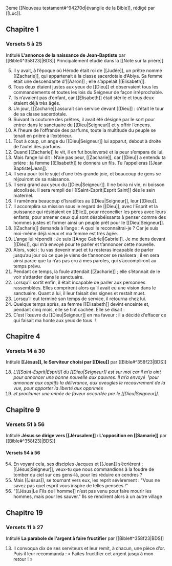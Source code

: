 3eme [[Nouveau testament#^94270d|évangile de la Bible]], rédigé par [[Luc]].
## Chapitre 1
### Versets 5 à 25
Intitulé **L'annonce de la naissance de Jean-Baptiste** par [[Bible#^358f23]|BDS]]
Principalement étudié dans la [[Note sur la prière]]

5) Il y avait, à l’époque où Hérode était roi de [[Judée]], un prêtre nommé [[Zacharie]], qui appartenait à la classe sacerdotale d’Abiya. Sa femme était une descendante d’[[Aaron]] ; elle s’appelait [[Elisabeth]].
6) Tous deux étaient justes aux yeux de [[Dieu]] et observaient tous les commandements et toutes les lois du Seigneur de façon irréprochable.
7) Ils n’avaient pas d’enfant, car [[Elisabeth]] était stérile et tous deux étaient déjà très âgés.
8) Un jour, [[Zacharie]] assurait son service devant [[Dieu]] : c’était le tour de sa classe sacerdotale.
9) Suivant la coutume des prêtres, il avait été désigné par le sort pour entrer dans le sanctuaire du [[Dieu|Seigneur]] et y offrir l’encens.
10) A l’heure de l’offrande des parfums, toute la multitude du peuple se tenait en prière à l’extérieur.
11) Tout à coup, un ange du [[Dieu|Seigneur]] lui apparut, debout à droite de l’autel des parfums.
12) Quand [[Zacharie]] le vit, il en fut bouleversé et la peur s’empara de lui.
13) Mais l’ange lui dit : N’aie pas peur, [[Zacharie]], car [[Dieu]] a entendu ta prière : ta femme [[Elisabeth]] te donnera un fils. Tu l’appelleras [[Jean Baptiste|Jean]].
14) Il sera pour toi le sujet d’une très grande joie, et beaucoup de gens se réjouiront de sa naissance.
15) Il sera grand aux yeux du [[Dieu|Seigneur]]. Il ne boira ni vin, ni boisson alcoolisée. Il sera rempli de l’[[Saint-Esprit|Esprit Saint]] dès le sein maternel.
16) Il ramènera beaucoup d’Israélites au [[Dieu|Seigneur]], leur [[Dieu]].
17) Il accomplira sa mission sous le regard de [[Dieu]], avec l’Esprit et la puissance qui résidaient en [[Elie]], pour réconcilier les pères avec leurs enfants, pour amener ceux qui sont désobéissants à penser comme des hommes justes et former ainsi un peuple prêt pour le [[Dieu|Seigneur]].
18) [[Zacharie]] demanda à l’ange : A quoi le reconnaîtrai-je ? Car je suis moi-même déjà vieux et ma femme est très âgée.
19) L’ange lui répondit : Je suis [[Ange Gabriel|Gabriel]]. Je me tiens devant [[Dieu]], qui m’a envoyé pour te parler et t’annoncer cette nouvelle.
20) Alors, voici : tu vas devenir muet et tu resteras incapable de parler jusqu’au jour où ce que je viens de t’annoncer se réalisera ; il en sera ainsi parce que tu n’as pas cru à mes paroles, qui s’accompliront au temps prévu.
21) Pendant ce temps, la foule attendait [[Zacharie]] ; elle s’étonnait de le voir s’attarder dans le sanctuaire.
22) Lorsqu’il sortit enfin, il était incapable de parler aux personnes rassemblées. Elles comprirent alors qu’il avait eu une vision dans le sanctuaire. Quant à lui, il leur faisait des signes et restait muet.
23) Lorsqu’il eut terminé son temps de service, il retourna chez lui.
24) Quelque temps après, sa femme [[Elisabeth]] devint enceinte et, pendant cinq mois, elle se tint cachée. Elle se disait :
25) C’est l’œuvre du [[Dieu|Seigneur]] en ma faveur : il a décidé d’effacer ce qui faisait ma honte aux yeux de tous  !
## Chapitre 4
### Versets 14 à 30
Intitulé **[[Jésus]], le Serviteur choisi par [[Dieu]]** par [[Bible#^358f23|BDS]]

18) *L’[[Saint-Esprit|Esprit]] du [[Dieu|Seigneur]] est sur moi*
    *car il m’a oint*
    *pour annoncer une bonne nouvelle aux pauvres.*
    *Il m’a envoyé ╵pour annoncer aux captifs la délivrance,*
    *aux aveugles le recouvrement de la vue,*
    *pour apporter la liberté aux opprimés*
19) *et proclamer une année de faveur accordée par le [[Dieu|Seigneur]].*
## Chapitre 9
### Versets 51 à 56
Intitulé **Jésus se dirige vers [[Jérusalem]] : L'opposition en [[Samarie]]** par [[Bible#^358f23]|BDS]]
#### Versets 54 à 56
54) En voyant cela, ses disciples Jacques et [[Jean]] s’écrièrent : [[Jésus|Seigneur]], veux-tu que nous commandions à la foudre de tomber du ciel sur ces gens-là, pour les réduire en cendres ?
55) Mais [[Jésus]], se tournant vers eux, les reprit sévèrement : "Vous ne savez pas quel esprit vous inspire de telles pensées !"
56) "[[Jésus|Le Fils de l'homme]] n’est pas venu pour faire mourir les hommes, mais pour les sauver." Ils se rendirent alors à un autre village

## Chapitre 19
### Versets 11 à 27
Intitulé **La parabole de l'argent à faire fructifier** par [[Bible#^358f23|BDS]]

13) Il convoqua dix de ses serviteurs et leur remit, à chacun, une pièce d’or. Puis il leur recommanda : « Faites fructifier cet argent jusqu’à mon retour ! »